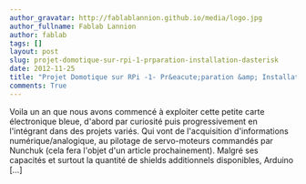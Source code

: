 ```yaml
---
author_gravatar: http://fablablannion.github.io/media/logo.jpg
author_fullname: Fablab Lannion
author: fablab
tags: []
layout: post
slug: projet-domotique-sur-rpi-1-prparation-installation-dasterisk
date: 2012-11-25
title: "Projet Domotique sur RPi -1- Pr&eacute;paration &amp; Installation d&rsquo;Asterisk"
comments: True
---
```

Voila un an que nous avons commencé à exploiter cette petite carte
électronique bleue, d'abord par curiosité puis progressivement en l'intégrant
dans des projets variés. Qui vont de l'acquisition d'informations
numérique/analogique, au pilotage de servo-moteurs commandés par Nunchuk (cela
fera l'objet d'un article prochainement). Malgré ses capacités et surtout la
quantité de shields additionnels disponibles, Arduino […]


